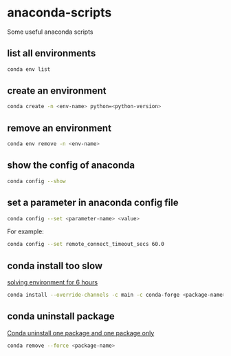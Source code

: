 # anaconda-scripts
Some useful anaconda scripts

## list all environments
```sh
conda env list
```

## create an environment
```sh
conda create -n <env-name> python=<python-version>
```

## remove an environment
```sh
conda env remove -n <env-name>
```

## show the config of anaconda
```sh
conda config --show
```

## set a parameter in anaconda config file
```sh
conda config --set <parameter-name> <value>
```

For example:
```sh
conda config --set remote_connect_timeout_secs 60.0
```

## conda install too slow
[solving environment for 6 hours](https://github.com/conda/conda/issues/7690#issuecomment-451582942)
```sh
conda install --override-channels -c main -c conda-forge <package-name>
```

## conda uninstall package
[Conda uninstall one package and one package only](https://stackoverflow.com/questions/38459186/conda-uninstall-one-package-and-one-package-only)
```sh
conda remove --force <package-name>
```
